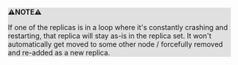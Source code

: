<div style="margin:2em; background-color: #e0e0e0;">

<strong>⚠️NOTE️️️⚠️</strong>

If one of the replicas is in a loop where it's constantly crashing and restarting, that replica will stay as-is in the replica set. It won't automatically get moved to some other node / forcefully removed and re-added as a new replica.
</div>

